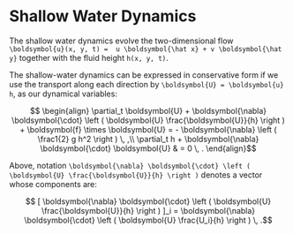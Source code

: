 # Shallow Water Dynamics

The shallow water dynamics evolve the two-dimensional flow ``\boldsymbol{u}(x, y, t) = 
u \boldsymbol{\hat x} + v \boldsymbol{\hat y}`` together with the fluid height ``h(x, y, t)``. 

The shallow-water dynamics can be expressed in conservative form if we use the transport along 
each direction by ``\boldsymbol{U} = \boldsymbol{u} h``,  as our dynamical variables:

```math
  \begin{align}
    \partial_t \boldsymbol{U} + \boldsymbol{\nabla} \boldsymbol{\cdot} \left ( \boldsymbol{U} \frac{\boldsymbol{U}}{h} \right ) + \boldsymbol{f} \times \boldsymbol{U} = - \boldsymbol{\nabla} \left ( \frac1{2} g h^2 \right ) \, ,\\
    \partial_t h + \boldsymbol{\nabla} \boldsymbol{\cdot} \boldsymbol{U} & = 0 \, .
  \end{align}
```

Above, notation ``\boldsymbol{\nabla} \boldsymbol{\cdot} \left ( \boldsymbol{U} \frac{\boldsymbol{U}}{h} \right )`` denotes a vector whose components are:

```math
  [ \boldsymbol{\nabla} \boldsymbol{\cdot} \left ( \boldsymbol{U} \frac{\boldsymbol{U}}{h} \right ) ]_i = \boldsymbol{\nabla} \boldsymbol{\cdot} \left ( \boldsymbol{U} \frac{U_i}{h} \right ) \, .
```